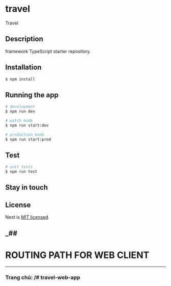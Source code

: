 # travel
Travel 


## Description

framework TypeScript starter repository.

## Installation

```bash
$ npm install
```

## Running the app

```bash
# development
$ npm run dev

# watch mode
$ npm run start:dev

# production mode
$ npm run start:prod
```

## Test

```bash
# unit tests
$ npm run test

```

## Stay in touch

## License

Nest is [MIT licensed](LICENSE).

## **************\_**************##

# ROUTING PATH FOR WEB CLIENT

---

### **Trang chủ**: /# travel-web-app

